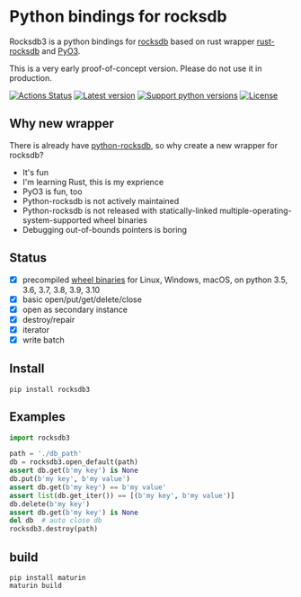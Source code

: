 # Python bindings for rocksdb

Rocksdb3 is a python bindings for
[rocksdb](https://github.com/facebook/rocksdb) based on rust wrapper
[rust-rocksdb](https://github.com/rust-rocksdb/rust-rocksdb) and
[PyO3](https://github.com/PyO3/pyo3).

This is a very early proof-of-concept version.
Please do not use it in production.

[![Actions Status](https://github.com/xyb/rocksdb3/workflows/tests/badge.svg?branch-master)](https://github.com/xyb/rocksdb3/actions)
[![Latest version](https://img.shields.io/pypi/v/rocksdb3.svg)](https://pypi.org/project/rocksdb3/)
[![Support python versions](https://img.shields.io/pypi/pyversions/rocksdb3.svg)](https://pypi.org/project/rocksdb3/)
[![License](https://img.shields.io/pypi/l/rocksdb3.svg)](https://github.com/xyb/rocksdb3/blob/master/LICENSE)

## Why new wrapper
There is already have [python-rocksdb](https://github.com/twmht/python-rocksdb),
so why create a new wrapper for rocksdb?

  - It's fun
  - I'm learning Rust, this is my exprience
  - PyO3 is fun, too
  - Python-rocksdb is not actively maintained
  - Python-rocksdb is not released with statically-linked
    multiple-operating-system-supported wheel binaries
  - Debugging out-of-bounds pointers is boring

## Status
  - [x] precompiled [wheel binaries](https://pypi.org/project/rocksdb3/#files) for Linux, Windows, macOS, on python 3.5, 3.6, 3.7, 3.8, 3.9, 3.10
  - [x] basic open/put/get/delete/close
  - [x] open as secondary instance
  - [x] destroy/repair
  - [x] iterator
  - [x] write batch

## Install
```
pip install rocksdb3
```

## Examples

```python
import rocksdb3

path = './db_path'
db = rocksdb3.open_default(path)
assert db.get(b'my key') is None
db.put(b'my key', b'my value')
assert db.get(b'my key') == b'my value'
assert list(db.get_iter()) == [(b'my key', b'my value')]
db.delete(b'my key')
assert db.get(b'my key') is None
del db  # auto close db
rocksdb3.destroy(path)
```

## build

```
pip install maturin
maturin build
```
